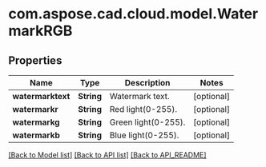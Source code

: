 
# com.aspose.cad.cloud.model.WatermarkRGB

## Properties
Name | Type | Description | Notes
------------ | ------------- | ------------- | -------------
**watermarktext** | **String** | Watermark text. |  [optional]
**watermarkr** | **String** | Red light(0-255). |  [optional]
**watermarkg** | **String** | Green light(0-255). |  [optional]
**watermarkb** | **String** | Blue light(0-255). |  [optional]


[[Back to Model list]](API_README.md#documentation-for-models) [[Back to API list]](API_README.md#documentation-for-api-endpoints) [[Back to API_README]](API_README.md)

